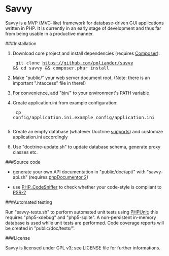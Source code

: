 Savvy
=====

Savvy is a MVP (MVC-like) framework for database-driven GUI applications
written in PHP. It is currently in an early stage of development and thus far
from being usable in a productive manner.

###Installation

1. Download core project and install dependencies (requires [Composer](http://getcomposer.org/)):<pre>
git clone https://github.com/poliander/savvy && cd savvy && composer.phar install
</pre>

2. Make "public/" your web server document root. (Note: there is an important
   ".htaccess" file in there!)

3. For convenience, add "bin/" to your environment's PATH variable

4. Create application.ini from example configuration:<pre>
cp config/application.ini.example config/application.ini
</pre>

5. Create an empty database (whatever Doctrine [supports](http://docs.doctrine-project.org/projects/doctrine-dbal/en/latest/reference/configuration.html#connection-details)) and customize application.ini accordingly

6. Use "doctrine-update.sh" to update database schema, generate proxy classes etc.

###Source code

* generate your own API documentation in "public/doc/api/" with "savvy-api.sh"
(requires [phpDocumentor 2](http://www.phpdoc.org/))  

* use [PHP_CodeSniffer](http://pear.php.net/package/PHP_CodeSniffer) to check
whether your code-style is compliant to [PSR-2](https://github.com/php-fig/fig-standards/blob/master/accepted/PSR-2-coding-style-guide.md)

###Automated testing

Run "savvy-tests.sh" to perform automated unit tests using [PHPUnit](http://phpunit.de/manual/current/en/); this
requires "php5-xdebug" and "php5-sqlite". A non-persistent in-memory database is used while unit tests
are performed. Code coverage reports will be created in "public/doc/tests/".

###License

Savvy is licensed under GPL v3; see LICENSE file for further informations.
